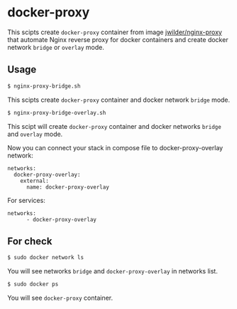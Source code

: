 # docker-proxy

This scipts create `docker-proxy` container from image [jwilder/nginx-proxy](https://hub.docker.com/r/jwilder/nginx-proxy/) that automate Nginx reverse proxy for docker containers and create docker network `bridge` or `overlay` mode.

## Usage

```bash
$ nginx-proxy-bridge.sh
```

This scipts create `docker-proxy` container and docker network `bridge` mode.


```bash
$ nginx-proxy-bridge-overlay.sh
```

This scipt will create `docker-proxy` container and docker networks `bridge` and `overlay` mode.

Now you can connect your stack in compose file to docker-proxy-overlay network:

```docker-compose
networks:
  docker-proxy-overlay:
    external:
      name: docker-proxy-overlay
```

For services:

```docker-compose
networks:
      - docker-proxy-overlay
```
	

## For check

```bash
$ sudo docker network ls
```

You will see networks `bridge` and `docker-proxy-overlay` in networks list.

```bash
$ sudo docker ps
```

You will see `docker-proxy` container.

